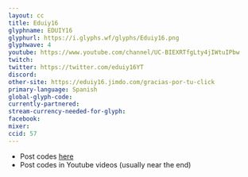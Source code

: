 ```yaml
---
layout: cc
title: Eduiy16
glyphname: EDUIY16
glyphurl: https://i.glyphs.wf/glyphs/Eduiy16.png
glyphwave: 4
youtube: https://www.youtube.com/channel/UC-BIEXRTfgLty4jIWtuIPbw
twitch: 
twitter: https://twitter.com/eduiy16YT
discord: 
other-site: https://eduiy16.jimdo.com/gracias-por-tu-click
primary-language: Spanish
global-glyph-code: 
currently-partnered: 
stream-currency-needed-for-glyph: 
facebook: 
mixer: 
ccid: 57
---
```

* Post codes [here](https://eduiy16.jimdo.com/gracias-por-tu-click)
* Post codes in Youtube videos (usually near the end)
